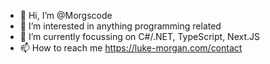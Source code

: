 -  👋   Hi, I’m @Morgscode
-  👀   I’m interested in anything programming related
-  🌱   I’m currently focussing on C#/.NET, TypeScript, Next.JS
-  📫   How to reach me https://luke-morgan.com/contact

<!---
Morgscode/Morgscode is a ✨ special ✨ repository because its `README.md` (this file) appears on your GitHub profile.
You can click the Preview link to take a look at your changes.
--->
